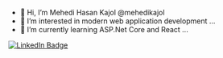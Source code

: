- 👋 Hi, I’m Mehedi Hasan Kajol @mehedikajol
- 👀 I’m interested in modern web application development ...
- 🌱 I’m currently learning ASP.Net Core and React ...

<div id="badges">
  <a href="https://bd.linkedin.com/in/mehedikajol">
    <img src="https://img.shields.io/badge/LinkedIn-blue?style=for-the-badge&logo=linkedin&logoColor=white" alt="LinkedIn Badge"/>
  </a>
</div>
<!---
mehedikajol/mehedikajol is a ✨ special ✨ repository because its `README.md` (this file) appears on your GitHub profile.
You can click the Preview link to take a look at your changes.
--->
